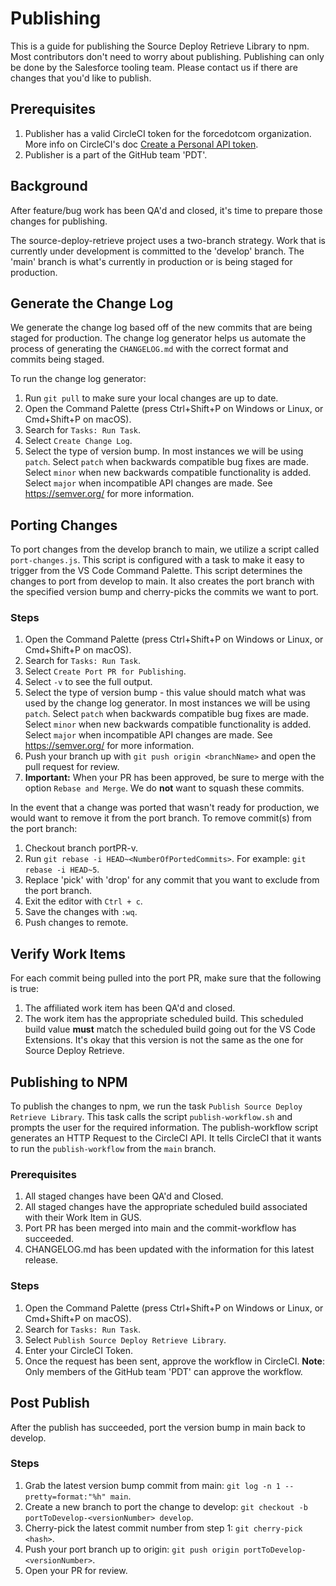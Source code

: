 # Publishing

This is a guide for publishing the Source Deploy Retrieve Library to npm. Most contributors don't need to worry about publishing. Publishing can only be done by the Salesforce tooling team. Please contact us if there are changes that you'd like to publish.

## Prerequisites

1. Publisher has a valid CircleCI token for the forcedotcom organization. More info on CircleCI's doc [Create a Personal API token](https://circleci.com/docs/2.0/managing-api-tokens/#creating-a-personal-api-token).
1. Publisher is a part of the GitHub team 'PDT'.

## Background

After feature/bug work has been QA'd and closed, it's time to prepare those changes for publishing.

The source-deploy-retrieve project uses a two-branch strategy. Work that is currently under development is committed to the 'develop' branch. The 'main' branch is what's currently in production or is being staged for production.

## Generate the Change Log

We generate the change log based off of the new commits that are being staged for production. The change log generator helps us automate the process of generating the `CHANGELOG.md` with the correct format and commits being staged.

To run the change log generator:

1. Run `git pull` to make sure your local changes are up to date.
1. Open the Command Palette (press Ctrl+Shift+P on Windows or Linux, or Cmd+Shift+P on macOS).
1. Search for `Tasks: Run Task`.
1. Select `Create Change Log`.
1. Select the type of version bump. In most instances we will be using `patch`. Select `patch` when backwards compatible bug fixes are made. Select `minor` when new backwards compatible functionality is added. Select `major` when incompatible API changes are made. See https://semver.org/ for more information.

## Porting Changes

To port changes from the develop branch to main, we utilize a script called `port-changes.js`. This script is configured with a task to make it easy to trigger from the VS Code Command Palette. This script determines the changes to port from develop to main. It also creates the port branch with the specified version bump and cherry-picks the commits we want to port.

### Steps

1. Open the Command Palette (press Ctrl+Shift+P on Windows or Linux, or Cmd+Shift+P on macOS).
1. Search for `Tasks: Run Task`.
1. Select `Create Port PR for Publishing`.
1. Select `-v` to see the full output.
1. Select the type of version bump - this value should match what was used by the change log generator. In most instances we will be using `patch`. Select `patch` when backwards compatible bug fixes are made. Select `minor` when new backwards compatible functionality is added. Select `major` when incompatible API changes are made. See https://semver.org/ for more information.
1. Push your branch up with `git push origin <branchName>` and open the pull request for review.
1. <b>Important:</b> When your PR has been approved, be sure to merge with the option `Rebase and Merge`. We do <b>not</b> want to squash these commits.

In the event that a change was ported that wasn't ready for production, we would want to remove it from the port branch. To remove commit(s) from the port branch:

1. Checkout branch portPR-v<version>.
1. Run `git rebase -i HEAD~<NumberOfPortedCommits>`. For example: `git rebase -i HEAD~5`.
1. Replace 'pick' with 'drop' for any commit that you want to exclude from the port branch.
1. Exit the editor with `Ctrl + c`.
1. Save the changes with `:wq`.
1. Push changes to remote.

## Verify Work Items

For each commit being pulled into the port PR, make sure that the following is true:

1. The affiliated work item has been QA'd and closed.
2. The work item has the appropriate scheduled build. This scheduled build value <b>must</b> match the scheduled build going out for the VS Code Extensions. It's okay that this version is not the same as the one for Source Deploy Retrieve.

## Publishing to NPM

To publish the changes to npm, we run the task `Publish Source Deploy Retrieve Library`. This task calls the script `publish-workflow.sh` and prompts the user for the required information. The publish-workflow script generates an HTTP Request to the CircleCI API. It tells CircleCI that it wants to run the `publish-workflow` from the `main` branch.

### Prerequisites

1. All staged changes have been QA'd and Closed.
1. All staged changes have the appropriate scheduled build associated with their Work Item in GUS.
1. Port PR has been merged into main and the commit-workflow has succeeded.
1. CHANGELOG.md has been updated with the information for this latest release.

### Steps

1. Open the Command Palette (press Ctrl+Shift+P on Windows or Linux, or Cmd+Shift+P on macOS).
1. Search for `Tasks: Run Task`.
1. Select `Publish Source Deploy Retrieve Library`.
1. Enter your CircleCI Token.
1. Once the request has been sent, approve the workflow in CircleCI. <b>Note</b>: Only members of the GitHub team 'PDT' can approve the workflow.

## Post Publish

After the publish has succeeded, port the version bump in main back to develop.

### Steps

1. Grab the latest version bump commit from main: `git log -n 1 --pretty=format:"%h" main`.
1. Create a new branch to port the change to develop: `git checkout -b portToDevelop-<versionNumber> develop`.
1. Cherry-pick the latest commit number from step 1: `git cherry-pick <hash>`.
1. Push your port branch up to origin: `git push origin portToDevelop-<versionNumber>`.
1. Open your PR for review.
